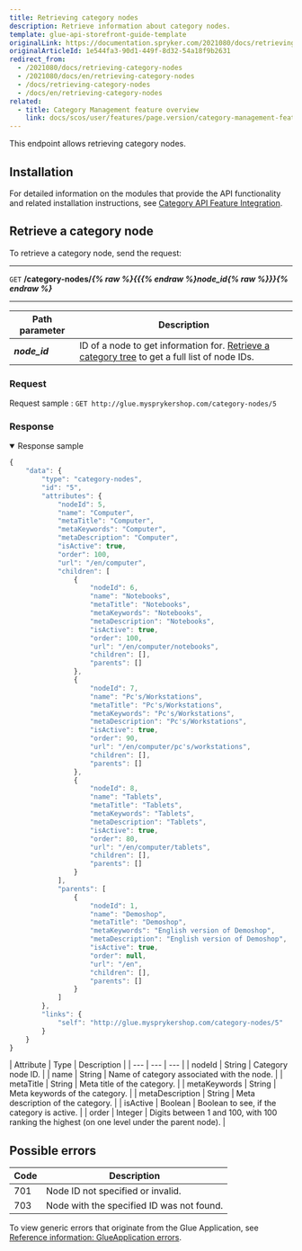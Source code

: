 ```yaml
---
title: Retrieving category nodes
description: Retrieve information about category nodes.
template: glue-api-storefront-guide-template
originalLink: https://documentation.spryker.com/2021080/docs/retrieving-category-nodes
originalArticleId: 1e544fa3-90d1-449f-8d32-54a18f9b2631
redirect_from:
  - /2021080/docs/retrieving-category-nodes
  - /2021080/docs/en/retrieving-category-nodes
  - /docs/retrieving-category-nodes
  - /docs/en/retrieving-category-nodes
related:
  - title: Category Management feature overview
    link: docs/scos/user/features/page.version/category-management-feature-overview.html
---
```


This endpoint allows retrieving category nodes.

## Installation

For detailed information on the modules that provide the API functionality and related installation instructions, see [Category API Feature Integration](/docs/scos/dev/feature-integration-guides/{{page.version}}/category-management-feature-integration.html).


## Retrieve a category node

To retrieve a category node, send the request:

---
`GET` **/category-nodes/*{% raw %}{{{% endraw %}node_id{% raw %}}}{% endraw %}***

---

|Path parameter| Description |
|---|---|
| ***node_id*** | ID of a node to get information for. [Retrieve a category tree](/docs/scos/dev/glue-api-guides/{{page.version}}/retrieving-categories/retrieving-category-trees.html#retrieve-a-category-tree) to get a full list of node IDs. |


### Request
Request sample : `GET http://glue.mysprykershop.com/category-nodes/5`

### Response

<details open>
<summary>Response sample</summary>
    
```js
{
    "data": {
        "type": "category-nodes",
        "id": "5",
        "attributes": {
            "nodeId": 5,
            "name": "Computer",
            "metaTitle": "Computer",
            "metaKeywords": "Computer",
            "metaDescription": "Computer",
            "isActive": true,
            "order": 100,
            "url": "/en/computer",
            "children": [
                {
                    "nodeId": 6,
                    "name": "Notebooks",
                    "metaTitle": "Notebooks",
                    "metaKeywords": "Notebooks",
                    "metaDescription": "Notebooks",
                    "isActive": true,
                    "order": 100,
                    "url": "/en/computer/notebooks",
                    "children": [],
                    "parents": []
                },
                {
                    "nodeId": 7,
                    "name": "Pc's/Workstations",
                    "metaTitle": "Pc's/Workstations",
                    "metaKeywords": "Pc's/Workstations",
                    "metaDescription": "Pc's/Workstations",
                    "isActive": true,
                    "order": 90,
                    "url": "/en/computer/pc's/workstations",
                    "children": [],
                    "parents": []
                },
                {
                    "nodeId": 8,
                    "name": "Tablets",
                    "metaTitle": "Tablets",
                    "metaKeywords": "Tablets",
                    "metaDescription": "Tablets",
                    "isActive": true,
                    "order": 80,
                    "url": "/en/computer/tablets",
                    "children": [],
                    "parents": []
                }
            ],
            "parents": [
                {
                    "nodeId": 1,
                    "name": "Demoshop",
                    "metaTitle": "Demoshop",
                    "metaKeywords": "English version of Demoshop",
                    "metaDescription": "English version of Demoshop",
                    "isActive": true,
                    "order": null,
                    "url": "/en",
                    "children": [],
                    "parents": []
                }
            ]
        },
        "links": {
            "self": "http://glue.mysprykershop.com/category-nodes/5"
        }
    }
}
```
</details>


<a name="category-nodes-response-attributes"></a>
| Attribute | Type | Description |
| --- | --- | --- |
| nodeId | String | Category node ID. |
| name | String | Name of category associated with the node. |
| metaTitle | String | Meta title of the category. |
| metaKeywords | String | Meta keywords of the category. |
| metaDescription | String | Meta description of the category. |
| isActive | Boolean | Boolean to see, if the category is active. |
| order | Integer | Digits between 1 and 100, with 100 ranking the highest (on one level under the parent node). |



## Possible errors
| Code | Description |
| --- | --- |
| 701 | Node ID not specified or invalid. |
| 703 | Node with the specified ID was not found. |

To view generic errors that originate from the Glue Application, see [Reference information: GlueApplication errors](/docs/scos/dev/glue-api-guides/{{page.version}}/reference-information-glueapplication-errors.html).
